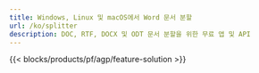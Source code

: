 ```yaml
---
title: Windows, Linux 및 macOS에서 Word 문서 분할 
url: /ko/splitter
description: DOC, RTF, DOCX 및 ODT 문서 분할을 위한 무료 앱 및 API
---
```


{{< blocks/products/pf/agp/feature-solution >}} 